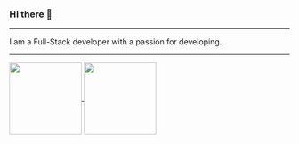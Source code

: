 ### Hi there 👋
_________________
I am a Full-Stack developer with a passion for developing.
_________________


<a href="https://github.com/anuraghazra/github-readme-stats">
  <img height=130 align="center" src="https://github-readme-stats.vercel.app/api?username=alexiaCat&show_icons=true&hide=issues,contribs&theme=tokyonight&hide_title=true" />
</a>
<a href="https://github.com/anuraghazra/convoychat">
  <img height=130 align="center" src="https://github-readme-stats.vercel.app/api/top-langs/?username=alexiaCat&layout=compact&theme=tokyonight&hide_title=true" />
</a>
